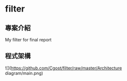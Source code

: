 # filter

## 專案介紹
My filter for final report

## 程式架構
![](https://github.com/Cgost/filter/raw/master/Architecture diagram/main.png)
